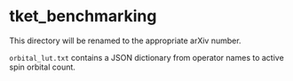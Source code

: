 # tket_benchmarking

This directory will be renamed to the appropriate arXiv number.

`orbital_lut.txt` contains a JSON dictionary from operator names to
active spin orbital count.